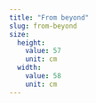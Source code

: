 ```yaml
---
title: "From beyond"
slug: from-beyond
size:
  height:
    value: 57
    unit: cm
  width:
    value: 58
    unit: cm
---
```

